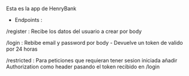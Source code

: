 Esta es la app de HenryBank

- Endpoints :

/register : Recibe los datos del usuario a crear por body

/login : Rebibe email y password por body - Devuelve un token de valido por 24 horas

/restricted : Para peticiones que requieran tener sesion iniciada añadir Authorization como header pasando el token recibido en /login

